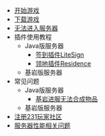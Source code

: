 - [开始游戏](README)
- [下载游戏](download)
- [无法进入服务器](cannotconnect)
- 插件使用教程
  - Java版服务器
    - [签到插件LiteSign](plugins/java/litesignin)
    - [领地插件Residence](plugins/java/residence)
  - 基岩版服务器
- 常见问题
  - Java版服务器
    - [基岩进服无法合成物品](common_issues/java/geyser_cant_craft)
  - 基岩版服务器
- [注册231玩家社区](register_231_community)
- [服务器性能相关问题](serverspec)
